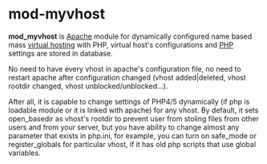 # mod-myvhost
**mod\_myvhost** is [Apache](http://httpd.apache.org/) module for dynamically configured name based mass [virtual hosting](http://en.wikipedia.org/wiki/Virtual_hosting) with PHP, virtual host's configurations and [PHP](http://php.net/) settings are stored in database.

No need to have every vhost in apache's configuration file, no need to restart apache after configuration changed (vhost added|deleted, vhost rootdir changed, vhost unblocked/unblocked...).

After all, it is capable to change settings of PHP4/5 dynamically (if php is loadable module or it is linked with apache) for any vhost. By default, it sets open\_basedir as vhost's rootdir to prevent user from stoling files from other users and from your server, but you have ability to change almost any parameter that exists in php.ini, for example, you can turn on safe\_mode or register\_globals for particular vhost, if it has old php scripts that use global variables.
